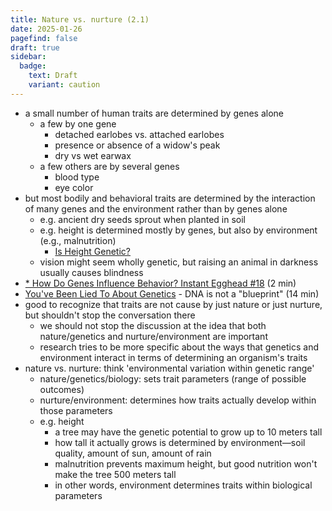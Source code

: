 ```yaml
---
title: Nature vs. nurture (2.1)
date: 2025-01-26
pagefind: false
draft: true
sidebar:
  badge:
    text: Draft
    variant: caution
---
```


- a small number of human traits are determined by genes alone
	- a few by one gene
		- detached earlobes vs. attached earlobes
		- presence or absence of a widow's peak
		- dry vs wet earwax
	- a few others are by several genes
		- blood type
		- eye color
- but most bodily and behavioral traits are determined by the interaction of many genes and the environment rather than by genes alone
	- e.g. ancient dry seeds sprout when planted in soil
	- e.g. height is determined mostly by genes, but also by environment (e.g., malnutrition)
		- [Is Height Genetic?](https://www.youtube.com/watch?v=0cuO5OSDMbw&list=PLsmqeqKj7M-rZTTXNXuL07poGP5B6TKKu&index=50)
	- vision might seem wholly genetic, but raising an animal in darkness usually causes blindness
- [* How Do Genes Influence Behavior? Instant Egghead #18](https://www.youtube.com/watch?v=uvk2g9hJMTs) (2 min)
- [You've Been Lied To About Genetics](https://www.youtube.com/watch?v=zpIqQ0pGs1E) - DNA is not a "blueprint" (14 min)
- good to recognize that traits are not cause by just nature or just nurture, but shouldn't stop the conversation there
	- we should not stop the discussion at the idea that both nature/genetics and nurture/environment are important
	- research tries to be more specific about the ways that genetics and environment interact in terms of determining an organism's traits
- nature vs. nurture: think 'environmental variation within genetic range'
	- nature/genetics/biology: sets trait parameters (range of possible outcomes)
	- nurture/environment: determines how traits actually develop within those parameters
	- e.g. height
		- a tree may have the genetic potential to grow up to 10 meters tall
		- how tall it actually grows is determined by environment—soil quality, amount of sun, amount of rain
		- malnutrition prevents maximum height, but good nutrition won't make the tree 500 meters tall
		- in other words, environment determines traits within biological parameters
